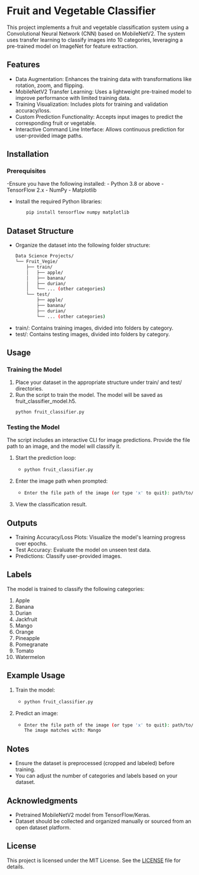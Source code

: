 # Fruit and Vegetable Classifier
This project implements a fruit and vegetable classification system using a Convolutional Neural Network (CNN) based on MobileNetV2. The system uses transfer learning to classify images into 10 categories, leveraging a pre-trained model on ImageNet for feature extraction.

## Features
- Data Augmentation: Enhances the training data with transformations like rotation, zoom, and flipping.
- MobileNetV2 Transfer Learning: Uses a lightweight pre-trained model to improve performance with limited training data.
- Training Visualization: Includes plots for training and validation accuracy/loss.
- Custom Prediction Functionality: Accepts input images to predict the corresponding fruit or vegetable.
- Interactive Command Line Interface: Allows continuous prediction for user-provided image paths.

## Installation
### Prerequisites
-Ensure you have the following installed:
    - Python 3.8 or above
    - TensorFlow 2.x
    - NumPy
    - Matplotlib
- Install the required Python libraries:
  ```bash
      pip install tensorflow numpy matplotlib

## Dataset Structure
- Organize the dataset into the following folder structure:
  ```bash
  Data Science Projects/
  └── Fruit_Vegie/
      ├── train/
      │   ├── apple/
      │   ├── banana/
      │   ├── durian/
      │   └── ... (other categories)
      └── test/
          ├── apple/
          ├── banana/
          ├── durian/
          └── ... (other categories)
- train/: Contains training images, divided into folders by category.
- test/: Contains testing images, divided into folders by category.

## Usage
### Training the Model
1. Place your dataset in the appropriate structure under train/ and test/ directories.
2. Run the script to train the model. The model will be saved as fruit_classifier_model.h5.
    ```bash
    python fruit_classifier.py

### Testing the Model
The script includes an interactive CLI for image predictions. Provide the file path to an image, and the model will classify it.

1. Start the prediction loop:
   - ```bash
     python fruit_classifier.py
2. Enter the image path when prompted:
   - ```bash
     Enter the file path of the image (or type 'x' to quit): path/to/image.jpg
3. View the classification result.


## Outputs
- Training Accuracy/Loss Plots: Visualize the model's learning progress over epochs.
- Test Accuracy: Evaluate the model on unseen test data.
- Predictions: Classify user-provided images.

## Labels
The model is trained to classify the following categories:

1. Apple
2. Banana
3. Durian
4. Jackfruit
5. Mango
6. Orange
7. Pineapple
8. Pomegranate
9. Tomato
10. Watermelon

## Example Usage
1. Train the model:
   - ```bash
     python fruit_classifier.py
2. Predict an image:
   - ```bash
     Enter the file path of the image (or type 'x' to quit): path/to/image.jpg
     The image matches with: Mango

## Notes
- Ensure the dataset is preprocessed (cropped and labeled) before training.
- You can adjust the number of categories and labels based on your dataset.

## Acknowledgments
- Pretrained MobileNetV2 model from TensorFlow/Keras.
- Dataset should be collected and organized manually or sourced from an open dataset platform.

## License
This project is licensed under the MIT License. See the [LICENSE](LICENSE) file for details.
